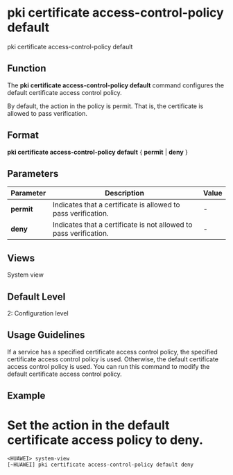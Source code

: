 pki certificate access-control-policy default
=============================================

pki certificate access-control-policy default

Function
--------



The **pki certificate access-control-policy default** command configures the default certificate access control policy.



By default, the action in the policy is permit. That is, the certificate is allowed to pass verification.


Format
------

**pki certificate access-control-policy default** { **permit** | **deny** }


Parameters
----------

| Parameter | Description | Value |
| --- | --- | --- |
| **permit** | Indicates that a certificate is allowed to pass verification. | - |
| **deny** | Indicates that a certificate is not allowed to pass verification. | - |



Views
-----

System view


Default Level
-------------

2: Configuration level


Usage Guidelines
----------------

If a service has a specified certificate access control policy, the specified certificate access control policy is used. Otherwise, the default certificate access control policy is used. You can run this command to modify the default certificate access control policy.


Example
-------

# Set the action in the default certificate access policy to deny.
```
<HUAWEI> system-view
[~HUAWEI] pki certificate access-control-policy default deny

```